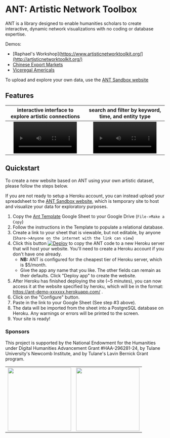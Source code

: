 # ANT: Artistic Network Toolbox

ANT is a library designed to enable humanities scholars to create interactive, dynamic network visualizations with no coding or database expertise.

Demos:
- [Raphael's Workshop](https://www.artisticnetworktoolkit.org/](http://artisticnetworktoolkit.org/)
- [Chinese Export Markets](https://ant-china-8056b1db5341.herokuapp.com/network/)
- [Viceregal Americals](https://ant-spain-a79dfce9f9cd.herokuapp.com/network/)

To upload and explore your own data, use the [ANT Sandbox website](https://ant-sandbox-22f7f5795405.herokuapp.com/)

## Features


interactive interface to explore artistic connections | search and filter by keyword, time, and entity type
:-: | :-:
<video src="https://github.com/user-attachments/assets/a881cb51-ffd4-4f50-82d5-8afde57a97d5.mp4" width="200"></video> | <video src="https://github.com/user-attachments/assets/c767f943-7c11-4e25-b64b-b684e1313769.mp4" width="200"></video>









## Quickstart

To create a new website based on ANT using your own artistic dataset, please follow the steps below.

If you are not ready to setup a Heroku account, you can instead upload your spreadsheet to the [ANT Sandbox website](https://ant-sandbox-22f7f5795405.herokuapp.com/), which is temporary site to host and visualize your data for exploratory purposes.

1. Copy the [Ant Template](https://docs.google.com/spreadsheets/d/1_8s2AoH53qPSzP2bNYMtFqfsp6Y8E91laCpQ9v83hYw/edit?usp=drive_link) Google Sheet to your Google Drive (`File->Make a Copy`)
2. Follow the instructions in the Template to populate a relational database.
3. Create a link to your sheet that is viewable, but not editable, by anyone (`Share->Anyone on the internet with the link can view`)
4. Click this button [![Deploy](https://www.herokucdn.com/deploy/button.svg)](https://heroku.com/deploy?template=https://github.com/tapilab/ant/tree/main) to copy the ANT code to a new Heroku server that will host your website. You'll need to create a Heroku account if you don't have one already.
    - **NB:** ANT is configured for the cheapest tier of Heroku server, which is $5/month.
    - Give the app any name that you like. The other fields can remain as their defaults. Click "Deploy app" to create the website.
5. After Heroku has finished deploying the site (~5 minutes), you can now access it at the website specified by heroku, which will be in the format: https://ant-demo-xxxxxx.herokuapp.com/ .
6. Click on the "Configure" button.
7. Paste in the link to your Google Sheet (See step #3 above).
8. The data will be imported from the sheet into a  PostgreSQL database on Heroku. Any warnings or errors will be printed to the screen.
9. Your site is ready!

### Sponsors

This project is supported by the National Endowment for the Humanities under Digital Humanities Advancement Grant #HAA-296281-24, by Tulane University's Newcomb Institute, and by Tulane's Lavin Bernick Grant program.

<table border=0>
  <tr>
    <td><img src="https://neh.gov/themes/gesso/images/logo-header.svg" width=200/></td>
    <td><img src="https://communications.tulane.edu/sites/default/files/pictures/TU.CTR_2c.png" width=200/></td>
  </tr>
</table>
